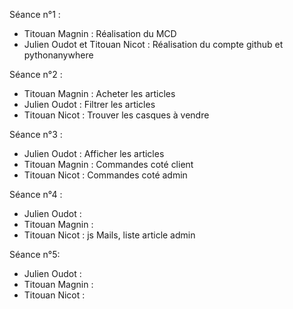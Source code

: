 
Séance n°1 :
- Titouan Magnin : Réalisation du MCD
- Julien Oudot et Titouan Nicot : Réalisation du compte github et pythonanywhere

Séance n°2 :
- Titouan Magnin : Acheter les articles
- Julien Oudot : Filtrer les articles
- Titouan Nicot : Trouver les casques à vendre

Séance n°3 :
- Julien Oudot : Afficher les articles
- Titouan Magnin : Commandes coté client
- Titouan Nicot : Commandes coté admin

Séance n°4 :
- Julien Oudot : 
- Titouan Magnin : 
- Titouan Nicot : js Mails, liste article admin

Séance n°5:
- Julien Oudot :
- Titouan Magnin :
- Titouan Nicot :